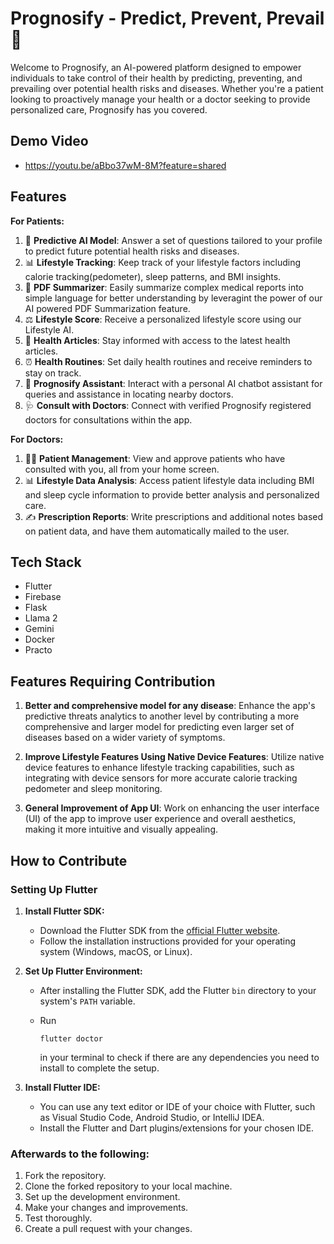 # Prognosify - Predict, Prevent, Prevail 🚀

Welcome to Prognosify, an AI-powered platform designed to empower individuals to take control of their health by predicting, preventing, and prevailing over potential health risks and diseases. Whether you're a patient looking to proactively manage your health or a doctor seeking to provide personalized care, Prognosify has you covered.


## Demo Video
 - https://youtu.be/aBbo37wM-8M?feature=shared
## Features

**For Patients:**

1. 🧬 **Predictive AI Model**: Answer a set of questions tailored to your profile to predict future potential health risks and diseases.
2. 📊 **Lifestyle Tracking**: Keep track of your lifestyle factors including calorie tracking(pedometer), sleep patterns, and BMI insights.
3. 📑 **PDF Summarizer**: Easily summarize complex medical reports into simple language for better understanding by leveragint the power of our AI powered PDF Summarization feature.
4. ⚖️ **Lifestyle Score**: Receive a personalized lifestyle score using our Lifestyle AI.
5. 📰 **Health Articles**: Stay informed with access to the latest health articles.
6. ⏰ **Health Routines**: Set daily health routines and receive reminders to stay on track.
7. 🤖 **Prognosify Assistant**: Interact with a personal AI chatbot assistant for queries and assistance in locating nearby doctors.
8. 🩺 **Consult with Doctors**: Connect with verified Prognosify registered doctors for consultations within the app.

**For Doctors:**

1. 👩‍⚕️ **Patient Management**: View and approve patients who have consulted with you, all from your home screen.
2. 📊 **Lifestyle Data Analysis**: Access patient lifestyle data including BMI and sleep cycle information to provide better analysis and personalized care.
3. ✍️ **Prescription Reports**: Write prescriptions and additional notes based on patient data, and have them automatically mailed to the user.

## Tech Stack

- Flutter
- Firebase
- Flask
- Llama 2
- Gemini
- Docker
- Practo
   
## Features Requiring Contribution

1. **Better and comprehensive model for any disease**: Enhance the app's predictive threats analytics to another level by contributing a more comprehensive and larger model for predicting even larger set of diseases based on a wider variety of symptoms.

2. **Improve Lifestyle Features Using Native Device Features**: Utilize native device features to enhance lifestyle tracking capabilities, such as integrating with device sensors for more accurate calorie tracking pedometer and sleep monitoring.

3. **General Improvement of App UI**: Work on enhancing the user interface (UI) of the app to improve user experience and overall aesthetics, making it more intuitive and visually appealing.

## How to Contribute

### Setting Up Flutter

1. **Install Flutter SDK:**
   - Download the Flutter SDK from the [official Flutter website](https://flutter.dev/docs/get-started/install).
   - Follow the installation instructions provided for your operating system (Windows, macOS, or Linux).

2. **Set Up Flutter Environment:**
   - After installing the Flutter SDK, add the Flutter `bin` directory to your system's `PATH` variable.
   - Run
      ```
     flutter doctor
      ```
      
      in your terminal to check if there are any dependencies you need to install to complete the setup.

3. **Install Flutter IDE:**
   - You can use any text editor or IDE of your choice with Flutter, such as Visual Studio Code, Android Studio, or IntelliJ IDEA.
   - Install the Flutter and Dart plugins/extensions for your chosen IDE.

### Afterwards to the following:

1. Fork the repository.
2. Clone the forked repository to your local machine.
3. Set up the development environment.
4. Make your changes and improvements.
5. Test thoroughly.
6. Create a pull request with your changes.

